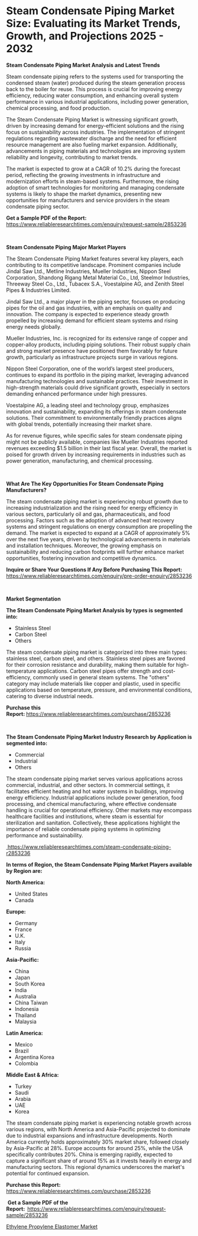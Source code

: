 <p><h1>Steam Condensate Piping Market Size: Evaluating its Market Trends, Growth, and Projections 2025 - 2032</h1></p><p><strong>Steam Condensate Piping Market Analysis and Latest Trends</strong></p>
<p><p>Steam condensate piping refers to the systems used for transporting the condensed steam (water) produced during the steam generation process back to the boiler for reuse. This process is crucial for improving energy efficiency, reducing water consumption, and enhancing overall system performance in various industrial applications, including power generation, chemical processing, and food production.</p><p>The Steam Condensate Piping Market is witnessing significant growth, driven by increasing demand for energy-efficient solutions and the rising focus on sustainability across industries. The implementation of stringent regulations regarding wastewater discharge and the need for efficient resource management are also fueling market expansion. Additionally, advancements in piping materials and technologies are improving system reliability and longevity, contributing to market trends.</p><p>The market is expected to grow at a CAGR of 10.2% during the forecast period, reflecting the growing investments in infrastructure and modernization efforts in steam-based systems. Furthermore, the rising adoption of smart technologies for monitoring and managing condensate systems is likely to shape the market dynamics, presenting new opportunities for manufacturers and service providers in the steam condensate piping sector.</p></p>
<p><strong>Get a Sample PDF of the Report:&nbsp;</strong> <a href="https://www.reliableresearchtimes.com/enquiry/request-sample/2853236?utm_campaign=3355&utm_medium=2&utm_source=Github&utm_content=ia&utm_term=11032025&utm_id=steam-condensate-piping">https://www.reliableresearchtimes.com/enquiry/request-sample/2853236</a></p>
<p>&nbsp;</p>
<p><strong>Steam Condensate Piping Major Market Players</strong></p>
<p><p>The Steam Condensate Piping Market features several key players, each contributing to its competitive landscape. Prominent companies include Jindal Saw Ltd., Metline Industries, Mueller Industries, Nippon Steel Corporation, Shandong Rigang Metal Material Co., Ltd, Steelmor Industries, Threeway Steel Co., Ltd., Tubacex S.A., Voestalpine AG, and Zenith Steel Pipes & Industries Limited.</p><p>Jindal Saw Ltd., a major player in the piping sector, focuses on producing pipes for the oil and gas industries, with an emphasis on quality and innovation. The company is expected to experience steady growth propelled by increasing demand for efficient steam systems and rising energy needs globally.</p><p>Mueller Industries, Inc. is recognized for its extensive range of copper and copper-alloy products, including piping solutions. Their robust supply chain and strong market presence have positioned them favorably for future growth, particularly as infrastructure projects surge in various regions.</p><p>Nippon Steel Corporation, one of the world’s largest steel producers, continues to expand its portfolio in the piping market, leveraging advanced manufacturing technologies and sustainable practices. Their investment in high-strength materials could drive significant growth, especially in sectors demanding enhanced performance under high pressures.</p><p>Voestalpine AG, a leading steel and technology group, emphasizes innovation and sustainability, expanding its offerings in steam condensate solutions. Their commitment to environmentally friendly practices aligns with global trends, potentially increasing their market share.</p><p>As for revenue figures, while specific sales for steam condensate piping might not be publicly available, companies like Mueller Industries reported revenues exceeding $1.5 billion in their last fiscal year. Overall, the market is poised for growth driven by increasing requirements in industries such as power generation, manufacturing, and chemical processing.</p></p>
<p>&nbsp;</p>
<p><strong>What Are The Key Opportunities For Steam Condensate Piping Manufacturers?</strong></p>
<p><p>The steam condensate piping market is experiencing robust growth due to increasing industrialization and the rising need for energy efficiency in various sectors, particularly oil and gas, pharmaceuticals, and food processing. Factors such as the adoption of advanced heat recovery systems and stringent regulations on energy consumption are propelling the demand. The market is expected to expand at a CAGR of approximately 5% over the next five years, driven by technological advancements in materials and installation techniques. Moreover, the growing emphasis on sustainability and reducing carbon footprints will further enhance market opportunities, fostering innovation and competitive dynamics.</p></p>
<p><strong>Inquire or Share Your Questions If Any Before Purchasing This Report:</strong> <a href="https://www.reliableresearchtimes.com/enquiry/pre-order-enquiry/2853236?utm_campaign=3355&utm_medium=2&utm_source=Github&utm_content=ia&utm_term=11032025&utm_id=steam-condensate-piping">https://www.reliableresearchtimes.com/enquiry/pre-order-enquiry/2853236</a></p>
<p>&nbsp;</p>
<p><strong>Market Segmentation</strong></p>
<p><strong>The Steam Condensate Piping Market Analysis by types is segmented into:</strong></p>
<p><ul><li>Stainless Steel</li><li>Carbon Steel</li><li>Others</li></ul></p>
<p><p>The steam condensate piping market is categorized into three main types: stainless steel, carbon steel, and others. Stainless steel pipes are favored for their corrosion resistance and durability, making them suitable for high-temperature applications. Carbon steel pipes offer strength and cost-efficiency, commonly used in general steam systems. The "others" category may include materials like copper and plastic, used in specific applications based on temperature, pressure, and environmental conditions, catering to diverse industrial needs.</p></p>
<p><strong>Purchase this Report:&nbsp;</strong><a href="https://www.reliableresearchtimes.com/purchase/2853236?utm_campaign=3355&utm_medium=2&utm_source=Github&utm_content=ia&utm_term=11032025&utm_id=steam-condensate-piping">https://www.reliableresearchtimes.com/purchase/2853236</a></p>
<p>&nbsp;</p>
<p><strong>The Steam Condensate Piping Market Industry Research by Application is segmented into:</strong></p>
<p><ul><li>Commercial</li><li>Industrial</li><li>Others</li></ul></p>
<p><p>The steam condensate piping market serves various applications across commercial, industrial, and other sectors. In commercial settings, it facilitates efficient heating and hot water systems in buildings, improving energy efficiency. Industrial applications include power generation, food processing, and chemical manufacturing, where effective condensate handling is crucial for operational efficiency. Other markets may encompass healthcare facilities and institutions, where steam is essential for sterilization and sanitation. Collectively, these applications highlight the importance of reliable condensate piping systems in optimizing performance and sustainability.</p></p>
<p><a href="https://www.reliableresearchtimes.com/steam-condensate-piping-r2853236?utm_campaign=3355&utm_medium=2&utm_source=Github&utm_content=ia&utm_term=11032025&utm_id=steam-condensate-piping">&nbsp;https://www.reliableresearchtimes.com/steam-condensate-piping-r2853236</a></p>
<p><strong>In terms of Region, the Steam Condensate Piping Market Players available by Region are:</strong></p>
<p>
    <p> <strong> North America: </strong>
        <ul>
            <li>United States</li>
            <li>Canada</li>
        </ul>
        </p> 
    <p> <strong> Europe: </strong>
        <ul>
            <li>Germany</li>
            <li>France</li>
            <li>U.K.</li>
            <li>Italy</li>
            <li>Russia</li>
        </ul>
        </p> 
    <p> <strong> Asia-Pacific: </strong>
        <ul>
            <li>China</li>
            <li>Japan</li>
            <li>South Korea</li>
            <li>India</li>
            <li>Australia</li>
            <li>China Taiwan</li>
            <li>Indonesia</li>
            <li>Thailand</li>
            <li>Malaysia</li>
        </ul>
        </p> 
    <p> <strong> Latin America: </strong>
        <ul>
            <li>Mexico</li>
            <li>Brazil</li>
            <li>Argentina Korea</li>
            <li>Colombia</li>
        </ul>
        </p> 
    <p> <strong> Middle East & Africa: </strong>
        <ul>
            <li>Turkey</li>
            <li>Saudi</li>
            <li>Arabia</li>
            <li>UAE</li>
            <li>Korea</li>
        </ul>
    </p>
    </p>
<p><p>The steam condensate piping market is experiencing notable growth across various regions, with North America and Asia-Pacific projected to dominate due to industrial expansions and infrastructure developments. North America currently holds approximately 30% market share, followed closely by Asia-Pacific at 28%. Europe accounts for around 25%, while the USA specifically contributes 20%. China is emerging rapidly, expected to capture a significant share of around 15% as it invests heavily in energy and manufacturing sectors. This regional dynamics underscores the market's potential for continued expansion.</p></p>
<p><strong>Purchase this Report: </strong><a href="https://www.reliableresearchtimes.com/purchase/2853236?utm_campaign=3355&utm_medium=2&utm_source=Github&utm_content=ia&utm_term=11032025&utm_id=steam-condensate-piping">https://www.reliableresearchtimes.com/purchase/2853236</a></p>
<p>&nbsp;<strong>Get a Sample PDF of the Report:&nbsp;&nbsp;</strong><a href="https://www.reliableresearchtimes.com/enquiry/request-sample/2853236?utm_campaign=3355&utm_medium=2&utm_source=Github&utm_content=ia&utm_term=11032025&utm_id=steam-condensate-piping">https://www.reliableresearchtimes.com/enquiry/request-sample/2853236</a></p>
<p><strong></strong></p>
<p><p><a href="https://github.com/chikenmhamdi/Market-Research-Report-List-1/blob/main/ethylene-propylene-elastomer-market.md?utm_campaign=3355&utm_medium=2&utm_source=Github&utm_content=ia&utm_term=11032025&utm_id=steam-condensate-piping">Ethylene Propylene Elastomer Market</a></p></p>